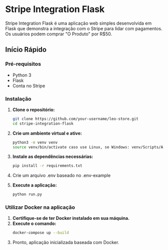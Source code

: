 # Stripe Integration Flask

Stripe Integration Flask é uma aplicação web simples desenvolvida em Flask que demonstra a integração com o Stripe para lidar com pagamentos. Os usuários podem comprar "O Produto" por R$50.

## Início Rápido

### Pré-requisitos

- Python 3
- Flask
- Conta no Stripe

### Instalação

1. **Clone o repositório:**

   ```bash
   git clone https://github.com/your-username/leo-store.git
   cd stripe-integration-flask
   ```
2. **Crie um ambiente virtual e ative:**
   ```bash
   python3 -m venv venv
   source venv/bin/activate caso use Linux, se Windows: venv/Scripts/Activate
    ```
3. **Instale as dependências necessárias:**
   ```bash
   pip install -r requirements.txt
   ```
4. Crie um arquivo .env baseado no .env-example

5. **Execute a aplicação:**
   ```bash
   python run.py
    ```
### Utilizar Docker na aplicação
1. **Certifique-se de ter Docker instalado em sua máquina.**
2. **Execute o comando:**
   ```bash
   docker-compose up --build
   ```
3. Pronto, aplicação inicializada baseada com Docker.
